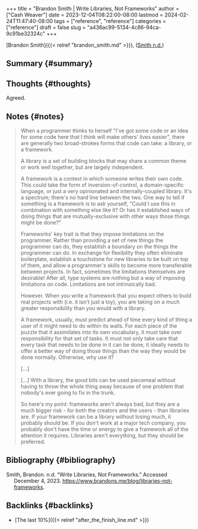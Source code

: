 +++
title = "Brandon Smith | Write Libraries, Not Frameworks"
author = ["Cash Weaver"]
date = 2023-12-04T08:22:00-08:00
lastmod = 2024-02-24T11:47:40-08:00
tags = ["reference", "reference"]
categories = ["reference"]
draft = false
slug = "a436ac99-5134-4c86-94ca-9c91be32324c"
+++

[Brandon Smith]({{< relref "brandon_smith.md" >}}), (<a href="#citeproc_bib_item_1">Smith n.d.</a>)


## Summary {#summary}


## Thoughts {#thoughts}

Agreed.


## Notes {#notes}

> When a programmer thinks to herself "I've got some code or an idea for some code here that I think will make others' lives easier", there are generally two broad-strokes forms that code can take: a library, or a framework.
>
> A library is a set of building blocks that may share a common theme or work well together, but are largely independent.
>
> A framework is a context in which someone writes their own code. This could take the form of inversion-of-control, a domain-specific language, or just a very opinionated and internally-coupled library. It's a spectrum; there's no hard line between the two. One way to tell if something is a framework is to ask yourself, "Could I use this in combination with something else like it? Or has it established ways of doing things that are mutually-exclusive with other ways those things might be done?"
>
> Frameworks' key trait is that they impose limitations on the programmer. Rather than providing a set of new things the programmer can do, they establish a boundary on the things the programmer can do. In exchange for flexibility they often eliminate boilerplate, establish a touchstone for new libraries to be built on top of them, and allow a programmer's skills to become more transferable between projects. In fact, sometimes the limitations themselves are desirable! After all, type systems are nothing but a way of imposing limitations on code. Limitations are not intrinsically bad.
>
> However. When you write a framework that you expect others to build real projects with (i.e. it isn't just a toy), you are taking on a much greater responsibility than you would with a library.
>
> A framework, usually, must predict ahead of time every kind of thing a user of it might need to do within its walls. For each piece of the puzzle that it assimilates into its own vocabulary, it must take over responsibility for that set of tasks. It must not only take care that every task that needs to be done in it can be done, it ideally needs to offer a better way of doing those things than the way they would be done normally. Otherwise, why use it?
>
> [...]
>
> [...] With a library, the good bits can be used piecemeal without having to throw the whole thing away because of one problem that nobody's ever going to fix in the trunk.
>
> So here's my point: frameworks aren't always bad, but they are a much bigger risk - for both the creators and the users - than libraries are. If your framework can be a library without losing much, it probably should be. If you don't work at a major tech company, you probably don't have the time or energy to give a framework all of the attention it requires. Libraries aren't everything, but they should be preferred.


## Bibliography {#bibliography}

<style>.csl-entry{text-indent: -1.5em; margin-left: 1.5em;}</style><div class="csl-bib-body">
  <div class="csl-entry"><a id="citeproc_bib_item_1"></a>Smith, Brandon. n.d. “Write Libraries, Not Frameworks.” Accessed December 4, 2023. <a href="https://www.brandons.me/blog/libraries-not-frameworks">https://www.brandons.me/blog/libraries-not-frameworks</a>.</div>
</div>


## Backlinks {#backlinks}

-   [The last 10%]({{< relref "after_the_finish_line.md" >}})
